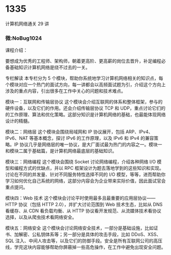 # 1335
计算机网络通关 29 讲

### 微:NoBug1024 


课程介绍：

要想成为优秀的工程师、架构师，朝着更高阶、更高薪的岗位去晋升，补足编程必备基础知识计算机网络是绕不过去的一关。

专栏解读
本专栏分为 5 个模块，帮助你系统地学习计算机网络相关的知识点，每个模块对应一个热门的面试方向，每一讲都会以高频面试题为引，介绍这个方向上涉及的重点内容，引出很多在工作中关心的问题和技术难点。

模块一：互联网和传输层协议
这个模块会介绍互联网的体系和整体框架，参与的硬件设备，以及它们的作用。还会介绍传输层协议 TCP 和 UDP，重点讨论它们的的工作原理、算法和优化策略。这部分知识是计算机网络的基础，也最能体现网络设计的精髓。

模块二：网络层
这个模块会围绕局域网和 IP 协议展开，包括 ARP、IPv4、IPv6、NAT 等基本概念，探讨 IPv6 的工作原理，以及 IPv6 和 IPv4 的兼容策略。IP 协议几乎是网络层的唯一协议，是大厂面试最为热门的内容之一。模块一和模块二属于基础篇，是计算机网络最底层的基础知识。

模块三：网络编程
这个模块会围绕 Socket 讨论网络编程，介绍各种网络 I/O 模型和编程方式的优缺点，并以 RPC 框架设计为题去落地学到的这些知识和实现。讨论在不同的并发量、针对不同服务特性选择不同的 I/O 模型，等等，进而帮助你学习如何优化自己系统的网络，这部分内容会为企业带来实际价值，因此面试官会重点提问。

模块四：Web 技术
这个模块会讨论平时使用最多且最重要的应用层协议——HTTP 协议（包括 HTTP 2.0），并扩大讨论范围到 Web 技术生态，比如从 DNS 看缓存、从 CDN 看负载均衡、从 HTTP 协议看开发规范、从流媒体技术看协议选择，以及从爬虫技术看网络安全。

模块五：网络安全
这个模块会讨论网络安全技术，一部分是基础设施，比如证书、加解密、公私钥体系等；另一部分是具体的攻击手段，比如 DDoS、XSS、SQL 注入、中间人攻击等，以及它们的防御手段。安全是所有互联网公司的高压线，学完这块内容能够帮助你屏蔽掉一些高危操作，在工作中避免出现安全问题。

